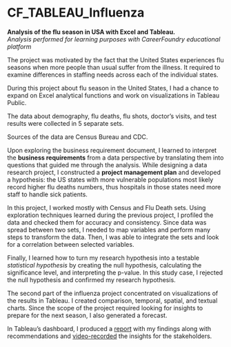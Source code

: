 # CF_TABLEAU_Influenza
**Analysis of the flu season in USA with Excel and Tableau.**<br>
_Analysis performed for learning purposes with CareerFoundry educational platform_

The project was motivated by the fact that the United States experiences flu seasons when more people than usual suffer from the illness. It required to examine differences in staffing needs across each of the individual states.

During this project about flu season in the United States, I had a chance to expand on Excel analytical functions and work on visualizations in Tableau Public.

The data about demography, flu deaths, flu shots, doctor’s visits, and test results were collected in 5 separate sets.

Sources of the data are Census Bureau and CDC.

Upon exploring the business requirement document, I learned to interpret the **business requirements** from a data perspective by translating them into questions that guided me through the analysis.
While designing a data research project, I constructed a **project management plan** and developed a hypothesis: the US states with more vulnerable populations most likely record higher flu deaths numbers, thus hospitals in those states need more staff to handle sick patients.

In this project, I worked mostly with Census and Flu Death sets. Using exploration techniques learned during the previous project, I profiled the data and checked them for accuracy and consistency. Since data was spread between two sets, I needed to map variables and perform many steps to transform the data. Then, I was able to integrate the sets and look for a correlation between selected variables. 

Finally, I learned how to turn my research hypothesis into a testable *statistical hypothesis* by creating the null hypothesis, calculating the significance level, and interpreting the p-value. In this study case, I rejected the null hypothesis and confirmed my research hypothesis.

The second part of the influenza project concentrated on visualizations of the results in Tableau. I created comparison, temporal, spatial, and textual charts. Since the scope of the project required looking for insights to prepare for the next season, I also generated a forecast. 

In Tableau’s dashboard, I produced a [report](https://public.tableau.com/app/profile/anna.walerys/viz/PreparingforthenextinfluenzaseasonTask2_9forCF/Preparingforfluseason) with my findings along with recommendations and [video-recorded](https://vimeo.com/564428721) the insights for the stakeholders.
